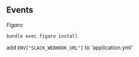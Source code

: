 ## Events

*Figaro*

`bundle exec figaro install`

add `ENV["SLACK_WEBHOOK_URL"]` to 'application.yml'
